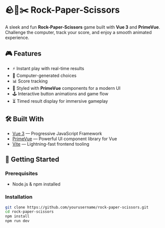 # 🪨📄✂️ Rock-Paper-Scissors

A sleek and fun **Rock-Paper-Scissors** game built with **Vue 3** and **PrimeVue**. Challenge the computer, track your score, and enjoy a smooth animated experience.

## 🎮 Features

- ⚡ Instant play with real-time results  
- 🧠 Computer-generated choices  
- 📊 Score tracking  
- 🎨 Styled with **PrimeVue** components for a modern UI  
- 🕹️ Interactive button animations and game flow  
- ⏳ Timed result display for immersive gameplay  

## 🛠️ Built With

- [Vue 3](https://vuejs.org/) — Progressive JavaScript Framework  
- [PrimeVue](https://primevue.org/) — Powerful UI component library for Vue  
- [Vite](https://vitejs.dev/) — Lightning-fast frontend tooling  

## 🚀 Getting Started

### Prerequisites

- Node.js & npm installed

### Installation

```bash
git clone https://github.com/yourusername/rock-paper-scissors.git
cd rock-paper-scissors
npm install
npm run dev
